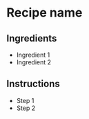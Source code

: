 # Recipe name

## Ingredients

- Ingredient 1
- Ingredient 2


## Instructions

- Step 1
- Step 2
  
